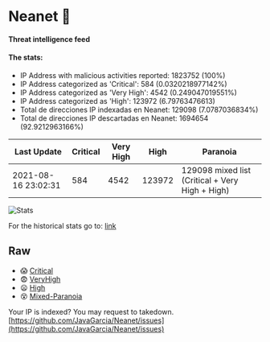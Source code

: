 # Neanet :hocho:
#### Threat intelligence feed
#### The stats:

- IP Address with malicious activities reported: 1823752 (100%)
- IP Address categorized as 'Critical':  584 (0.0320218977142%)
- IP Address categorized as 'Very High':  4542 (0.249047019551%)
- IP Address categorized as 'High':  123972 (6.79763476613)
- Total de direcciones IP indexadas en Neanet:  129098 (7.0787036834%)
- Total de direcciones IP descartadas en Neanet:  1694654 (92.9212963166%)

| Last Update | Critical | Very High | High | Paranoia |
| --- | --- | --- | --- | --- |
| 2021-08-16 23:02:31 | 584 | 4542 | 123972 | 129098 mixed list (Critical + Very High + High)|

![Stats](https://docs.google.com/spreadsheets/d/e/2PACX-1vSnaNMIXVabIpDJjufMlzH7poXnshF3mgd8Is1g9ytUEzVsP5my4Trn8f-xkoLLQ38xpL3HtmUexLo6/pubchart?oid=501124687&format=image)

For the historical stats go to: [link](/stats.csv)
## Raw
- :scream: [Critical](https://raw.githubusercontent.com/JavaGarcia/Neanet/master/blacklists/neanet_critical.txt)
- :fearful: [VeryHigh](https://raw.githubusercontent.com/JavaGarcia/Neanet/master/blacklists/neanet_veryHigh.txtt)
- :frowning: [High](https://raw.githubusercontent.com/JavaGarcia/Neanet/master/blacklists/neanet_high.txt)
- :dizzy_face: [Mixed-Paranoia](https://raw.githubusercontent.com/JavaGarcia/Neanet/master/blacklists/neanet_all.txt)


Your IP is indexed? You may request to takedown. [https://github.com/JavaGarcia/Neanet/issues](https://github.com/JavaGarcia/Neanet/issues)









































































































































































































































































































































































































































































































































































































































































































































































































































































































































































































































































































































































































































































































































































































































































































































































































































































































































































































































































































































































































































































































































































































































































































































































































































































































































































































































































































































































































































































































































































































































































































































































































































































































































































































































































































































































































































































































































































































































































































































































































































































































































































































































































































































































































































































































































































































































































































































































































































































































































































































































































































































































































































































































































































































































































































































































































































































































































































































































































































































































































































































































































































































































































































































































































































































































































































































































































































































































































































































































































































































































































































































































































































































































































































































































































































































































































































































































































































































































































































































































































































































































































































































































































































































































































